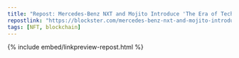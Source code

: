 ```yaml
---
title: "Repost: Mercedes-Benz NXT and Mojito Introduce 'The Era of Technology' NFT Collection | Blockster"
repostlink: "https://blockster.com/mercedes-benz-nxt-and-mojito-introduce-the-era-of-technology-nft-collection"
tags: [NFT, blockchain]
---
```


{% include embed/linkpreview-repost.html %}
